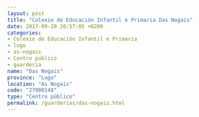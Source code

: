 ```yaml
---
layout: post
title: "Colexio de Educación Infantil e Primaria Das Nogais"
date: 2017-09-20 20:57:05 +0200
categories:
- Colexio de Educación Infantil e Primaria
- lugo
- as-nogais
- Centro público
- guarderia
name: "Das Nogais"
province: "Lugo"
location: "As Nogais"
code: "27008148"
type: "Centro público"
permalink: /guarderias/das-nogais.html
---
```

